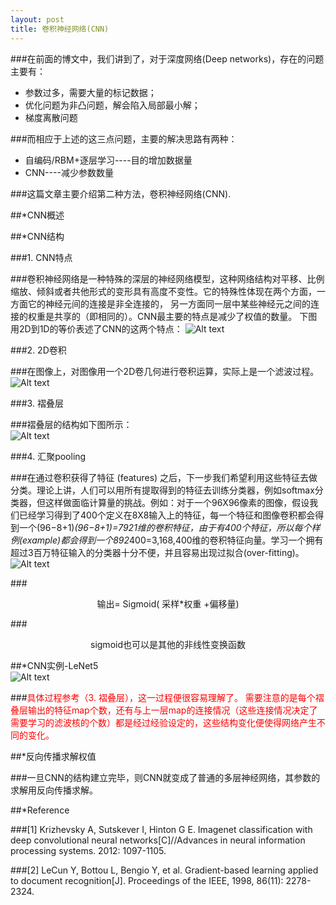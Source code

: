 ```yaml
---
layout: post
title: 卷积神经网络(CNN)
---
```

###在前面的博文中，我们讲到了，对于深度网络(Deep networks)，存在的问题主要有：
- 参数过多，需要大量的标记数据；
- 优化问题为非凸问题，解会陷入局部最小解；
- 梯度离散问题    

###而相应于上述的这三点问题，主要的解决思路有两种：
- 自编码/RBM+逐层学习----目的增加数据量
- CNN----减少参数数量

###这篇文章主要介绍第二种方法，卷积神经网络(CNN). 
   
##\*CNN概述 
   
##\*CNN结构

###1. CNN特点 
  
###卷积神经网络是一种特殊的深层的神经网络模型，这种网络结构对平移、比例缩放、倾斜或者共他形式的变形具有高度不变性。它的特殊性体现在两个方面，一方面它的神经元间的连接是非全连接的， 另一方面同一层中某些神经元之间的连接的权重是共享的（即相同的）。CNN最主要的特点是减少了权值的数量。 下图用2D到1D的等价表述了CNN的这两个特点：
![Alt text](/F:/to/CNN2Dto1D.jpg) 
   
###2. 2D卷积 
   
###在图像上，对图像用一个2D卷几何进行卷积运算，实际上是一个滤波过程。 
![Alt text](/F:/to/CNN2Dto1D.jpg)  
 
###3. 褶叠层  
  
###褶叠层的结构如下图所示：   
![Alt text](/F:/to/CNN2Dto1D.jpg) 
   
###4. 汇聚pooling  
 
###在通过卷积获得了特征 (features) 之后，下一步我们希望利用这些特征去做分类。理论上讲，人们可以用所有提取得到的特征去训练分类器，例如softmax分类器，但这样做面临计算量的挑战。例如：对于一个96X96像素的图像，假设我们已经学习得到了400个定义在8X8输入上的特征，每一个特征和图像卷积都会得到一个(96−8+1)*(96−8+1)=7921维的卷积特征，由于有400个特征，所以每个样例(example)都会得到一个892*400=3,168,400维的卷积特征向量。学习一个拥有超过3百万特征输入的分类器十分不便，并且容易出现过拟合(over-fitting)。    
![Alt text](/F:/to/CNN2Dto1D.jpg)
    
###<center>输出= Sigmoid( 采样*权重 +偏移量)</center> 
 
###<center>sigmoid也可以是其他的非线性变换函数</center> 
  
##*CNN实例-LeNet5    
![Alt text](/F:/to/CNN2Dto1D.jpg) 
   
###<font color='red'>具体过程参考（3. 褶叠层），这一过程便很容易理解了。 需要注意的是每个褶叠层输出的特征map个数，还有与上一层map的连接情况（这些连接情况决定了需要学习的滤波核的个数）都是经过经验设定的，这些结构变化便使得网络产生不同的变化。</font>  
 
##*反向传播求解权值 
  
###一旦CNN的结构建立完毕，则CNN就变成了普通的多层神经网络，其参数的求解用反向传播求解。 
  
##*Reference   

###[1] Krizhevsky A, Sutskever I, Hinton G E. Imagenet classification with deep convolutional neural networks[C]//Advances in neural information processing systems. 2012: 1097-1105.  
 
###[2] LeCun Y, Bottou L, Bengio Y, et al. Gradient-based learning applied to document recognition[J]. Proceedings of the IEEE, 1998, 86(11): 2278-2324.
